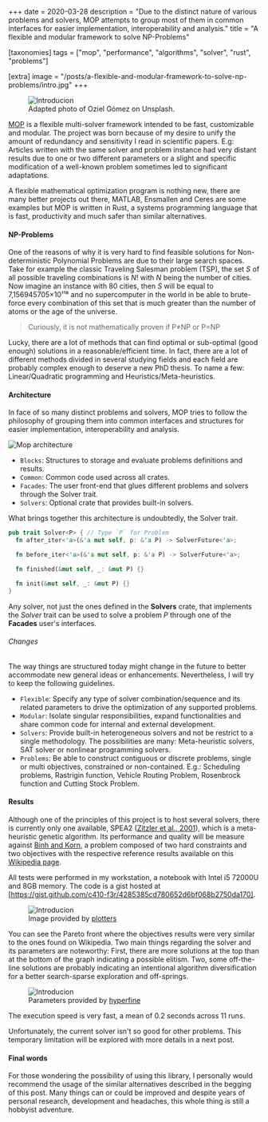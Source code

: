 +++
date = 2020-03-28
description = "Due to the distinct nature of various problems and solvers, MOP attempts to group most of them in common interfaces for easier implementation, interoperability and analysis."
title = "A flexible and modular framework to solve NP-Problems"

[taxonomies]
tags = ["mop", "performance", "algorithms", "solver", "rust", "problems"]

[extra]
image = "/posts/a-flexible-and-modular-framework-to-solve-np-problems/intro.jpg"
+++

<figure class="image">
  <img src="/posts/a-flexible-and-modular-framework-to-solve-np-problems/intro.jpg" alt="Introducion">
  <figcaption>Adapted photo of Oziel Gómez on Unsplash.</figcaption>
</figure>

[MOP] is a flexible multi-solver framework intended to be fast, customizable and modular. The project was born because of my desire to unify the amount of redundancy and sensitivity I read in scientific papers. E.g: Articles written with the same solver and problem instance had very distant results due to one or two different parameters or a slight and specific modification of a well-known problem sometimes led to significant adaptations.

A flexible mathematical optimization program is nothing new, there are many better projects out there, MATLAB, Ensmallen and Ceres are some examples but MOP is written in Rust, a systems programming language that is fast, productivity and much safer than similar alternatives.

<h4 class="is-4 subtitle">NP-Problems</h4>

One of the reasons of why it is very hard to find feasible solutions for Non-deterministic Polynomial Problems are due to their large search spaces. Take for example the classic Traveling Salesman problem (TSP), the set *S* of all possible traveling combinations is *N*! with *N* being the number of cities. Now imagine an instance with 80 cities, then *S* will be equal to 7,156945705×10¹¹⁸ and no supercomputer in the world in be able to brute-force every combination of this set that is much greater than the number of atoms or the age of the universe.

> Curiously, it is not mathematically proven if P≠NP or P=NP

Lucky, there are a lot of methods that can find optimal or sub-optimal (good enough) solutions in a reasonable/efficient time. In fact, there are a lot of different methods divided in several studying fields and each field are probably complex enough to deserve a new PhD thesis. To name a few: Linear/Quadratic programming and Heuristics/Meta-heuristics.

<h4 class="is-4 subtitle">Architecture</h4>

In face of so many distinct problems and solvers, MOP tries to follow the philosophy of grouping them into common interfaces and structures for easier implementation, interoperability and analysis. 

![Mop architecture](/posts/a-flexible-and-modular-framework-to-solve-np-problems/diagram.jpg)

* `Blocks`: Structures to storage and evaluate problems definitions and results.
* `Common`: Common code used across all crates.
* `Facades`: The user front-end that glues different problems and solvers through the Solver trait.
* `Solvers`: Optional crate that provides built-in solvers.

What brings together this architecture is undoubtedly, the Solver trait.

```rust
pub trait Solver<P> { // Type `P` for Problem
  fn after_iter<'a>(&'a mut self, p: &'a P) -> SolverFuture<'a>;

  fn before_iter<'a>(&'a mut self, p: &'a P) -> SolverFuture<'a>;

  fn finished(&mut self, _: &mut P) {}

  fn init(&mut self, _: &mut P) {}
}
```

Any solver, not just the ones defined in the **Solvers** crate, that implements the *Solver* trait can be used to solve a problem *P* through one of the **Facades** user's interfaces.

<h6 class="is-6 subtitle">Changes</h6>

The way things are structured today might change in the future to better accommodate new general ideas or enhancements. Nevertheless, I will try to keep the following guidelines.

* `Flexible`: Specify any type of solver combination/sequence and its related parameters to drive the optimization of any supported problems.
* `Modular`: Isolate singular responsibilities, expand functionalities and share common code for internal and external development.
* `Solvers`: Provide built-in heterogeneous solvers and not be restrict to a single methodology. The possibilities are many: Meta-heuristic solvers, SAT solver or nonlinear programming solvers.
* `Problems`: Be able to construct contiguous or discrete problems, single or multi objectives, constrained or non-contained. E.g.: Scheduling problems, Rastrigin function, Vehicle Routing Problem, Rosenbrock function and Cutting Stock Problem.

<h4 class="is-4 subtitle">Results</h4>

Although one of the principles of this project is to host several solvers, there is currently only one available, SPEA2 ([Zitzler et al., 2001]), which is a meta-heuristic genetic algorithm. Its performance and quality will be measure against [Binh and Korn], a problem composed of two hard constraints and two objectives with the respective reference results available on this [Wikipedia page].

All tests were performed in my workstation, a notebook with Intel i5 72000U and 8GB memory. The code is a gist hosted at [https://gist.github.com/c410-f3r/4285385cd780652d6bf068b2750da170].

<figure class="image">
  <img src="/posts/a-flexible-and-modular-framework-to-solve-np-problems/binh_and_korn.jpg" alt="Introducion">
  <figcaption>Image provided by <a href="https://github.com/38/plotters">plotters</a></figcaption>
</figure>

You can see the Pareto front where the objectives results were very similar to the ones found on Wikipedia. Two main things regarding the solver and its parameters are noteworthy: First, there are more solutions at the top than at the bottom of the graph indicating a possible elitism. Two, some off-the-line solutions are probably indicating an intentional algorithm diversification for a better search-sparse exploration and off-springs.

<figure class="image">
  <img src="/posts/a-flexible-and-modular-framework-to-solve-np-problems/time.png" alt="Introducion">
  <figcaption>Parameters provided by <a href="https://github.com/sharkdp/hyperfine">hyperfine</a></figcaption>
</figure>

The execution speed is very fast, a mean of 0.2 seconds across 11 runs.

Unfortunately, the current solver isn't so good for other problems. This temporary limitation will be explored with more details in a next post.

<h4 class="is-4 subtitle">Final words</h4>

For those wondering the possibility of using this library, I personally would recommend the usage of the similar alternatives described in the begging of this post. Many things can or could be improved and despite years of personal research, development and headaches, this whole thing is still a hobbyist adventure.

[MOP]: https://github.com/c410-f3r/mop
[Zitzler et al., 2001]: https://www.researchgate.net/publication/216301720_SPEA2_Improving_the_Strength_Pareto_Evolutionary_Algorithm_for_Multiobjective_Optimization
[Binh and Korn]: https://www.researchgate.net/publication/2446876_MOBES_A_Multiobjective_Evolution_Strategy_for_Constrained_Optimization_Problems
[Wikipedia page]: https://en.wikipedia.org/wiki/File:Binh_and_Korn_function.pdf
[https://gist.github.com/c410-f3r/4285385cd780652d6bf068b2750da170]: https://gist.github.com/c410-f3r/4285385cd780652d6bf068b2750da170